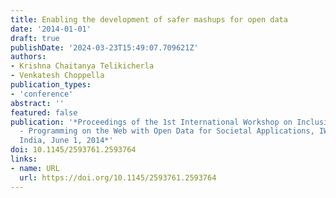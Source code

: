 ```yaml
---
title: Enabling the development of safer mashups for open data
date: '2014-01-01'
draft: true
publishDate: '2024-03-23T15:49:07.709621Z'
authors:
- Krishna Chaitanya Telikicherla
- Venkatesh Choppella
publication_types:
- 'conference'
abstract: ''
featured: false
publication: '*Proceedings of the 1st International Workshop on Inclusive Web Programming
  - Programming on the Web with Open Data for Societal Applications, IWP 2014, Hyderabad,
  India, June 1, 2014*'
doi: 10.1145/2593761.2593764
links:
- name: URL
  url: https://doi.org/10.1145/2593761.2593764
---
```


